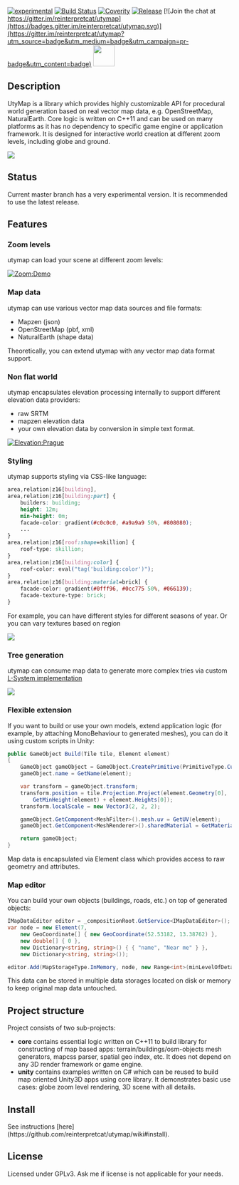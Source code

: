 [![experimental](https://img.shields.io/badge/stability-experimental-orange.svg?style=flat)](https://github.com/reinterpretcat/utymap)
[![Build Status](https://travis-ci.org/reinterpretcat/utymap.svg?branch=master)](https://travis-ci.org/reinterpretcat/utymap)
[![Coverity](https://scan.coverity.com/projects/10159/badge.svg)](https://scan.coverity.com/projects/reinterpretcat-utymap)
[![Release](https://img.shields.io/github/release/reinterpretcat/utymap.svg)](https://github.com/reinterpretcat/utymap/releases/latest)
[![Join the chat at https://gitter.im/reinterpretcat/utymap](https://badges.gitter.im/reinterpretcat/utymap.svg)](https://gitter.im/reinterpretcat/utymap?utm_source=badge&utm_medium=badge&utm_campaign=pr-badge&utm_content=badge)
<a href="https://play.google.com/store/apps/details?id=com.utymap.demo">
    <img src="https://play.google.com/intl/en_us/badges/images/generic/en_badge_web_generic.png" alt="" height="48" />
</a>

<h2> Description </h2>

UtyMap is a library which provides highly customizable API for procedural world generation based on real vector map data, e.g. OpenStreetMap, NaturalEarth. Core logic is written on C++11 and can be used on many platforms as it has no dependency to specific game engine or application framework. It is designed for interactive world creation at different zoom levels, including globe and ground.

<img src="https://cloud.githubusercontent.com/assets/1611077/19216383/4c10f3ee-8db9-11e6-8877-b652aa846734.png" />

<h2> Status </h2>

Current master branch has a very experimental version. It is recommended to use the latest release.

<h2> Features </h2>

<h3> Zoom levels </h3>
utymap can load your scene at different zoom levels:

[![Zoom:Demo](http://img.youtube.com/vi/kDD45K7XfEY/0.jpg)](https://www.youtube.com/watch?v=kDD45K7XfEY)

<h3> Map data </h3>
utymap can use various vector map data sources and file formats:
<ul>
    <li>Mapzen (json)
    <li>OpenStreetMap (pbf, xml)
    <li>NaturalEarth (shape data)
</ul>

Theoretically, you can extend utymap with any vector map data format support.

<h3> Non flat world </h3>
utymap encapsulates elevation processing internally to support different elevation data providers:
<ul>
    <li>raw SRTM</li>
    <li>mapzen elevation data</li>
    <li>your own elevation data by conversion in simple text format.</li>
</ul>

[![Elevation:Prague](http://img.youtube.com/vi/mZzOWsoM5EY/0.jpg)](https://www.youtube.com/watch?v=mZzOWsoM5EY)

<h3> Styling </h3>
utymap supports styling via CSS-like language:

```CSS
area,relation|z16[building],
area,relation|z16[building:part] {
    builders: building;
    height: 12m;
    min-height: 0m;
    facade-color: gradient(#c0c0c0, #a9a9a9 50%, #808080);
    ...
}
area,relation|z16[roof:shape=skillion] {
    roof-type: skillion;
}
area,relation|z16[building:color] {
    roof-color: eval("tag('building:color')");
}
area,relation|z16[building:material=brick] {
    facade-color: gradient(#0fff96, #0cc775 50%, #066139);
    facade-texture-type: brick;
}
```

For example, you can have different styles for different seasons of year. Or you can vary textures based on region

<img src="https://cloud.githubusercontent.com/assets/1611077/19216355/3730d936-8db8-11e6-9c51-29b097b97bb7.png" />

<h3>Tree generation</h3>

utymap can consume map data to generate more complex tries via custom [L-System implementation](https://github.com/reinterpretcat/utymap/wiki/Tree-generation-via-L-System)

<img src="https://cloud.githubusercontent.com/assets/1611077/21949038/692a8b16-d9ef-11e6-9ff9-b03e5b052f73.png" />

<h3>Flexible extension</h3>

If you want to build or use your own models, extend application logic (for example, by attaching MonoBehaviour to generated meshes), you can do it using custom scripts in Unity:

```C#
public GameObject Build(Tile tile, Element element)
{
    GameObject gameObject = GameObject.CreatePrimitive(PrimitiveType.Cube);
    gameObject.name = GetName(element);

    var transform = gameObject.transform;
    transform.position = tile.Projection.Project(element.Geometry[0],
        GetMinHeight(element) + element.Heights[0]);
    transform.localScale = new Vector3(2, 2, 2);

    gameObject.GetComponent<MeshFilter>().mesh.uv = GetUV(element);
    gameObject.GetComponent<MeshRenderer>().sharedMaterial = GetMaterial(element);

    return gameObject;
}
```

Map data is encapsulated via Element class which provides access to raw geometry and attributes.

<h3>Map editor</h3>

You can build your own objects (buildings, roads, etc.) on top of generated objects:

```C#
IMapDataEditor editor = _compositionRoot.GetService<IMapDataEditor>();
var node = new Element(7,
    new GeoCoordinate[] { new GeoCoordinate(52.53182, 13.38762) },
    new double[] { 0 },
    new Dictionary<string, string>() { { "name", "Near me" } },
    new Dictionary<string, string>());

editor.Add(MapStorageType.InMemory, node, new Range<int>(minLevelOfDetail, maxLevelOfDetail));
```

This data can be stored in multiple data storages located on disk or memory to keep original map data untouched.

<h2> Project structure </h2>
Project consists of two sub-projects:
<ul>
    <li><b>core</b> contains essential logic written on C++11 to build library for constructing of map based apps: terrain/buildings/osm-objects mesh generators, mapcss parser, spatial geo index, etc. It does not depend on any 3D render framework or game engine. </li>
    <li><b>unity</b> contains examples written on C# which can be reused to build map oriented Unity3D apps using core library. It demonstrates basic use cases: globe zoom level rendering, 3D scene with all details.</li>
</ul>

<h2> Install </h2>
See instructions [here](https://github.com/reinterpretcat/utymap/wiki#install).

<h2> License </h2>

Licensed under GPLv3. Ask me if license is not applicable for your needs.

